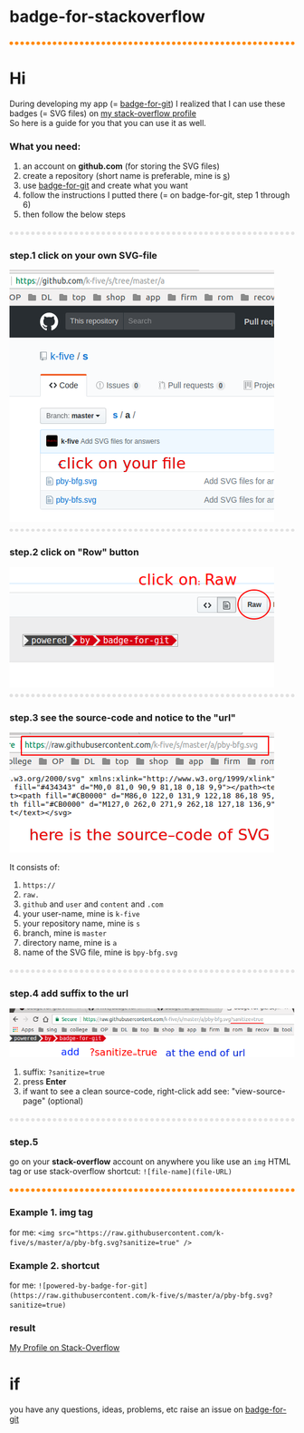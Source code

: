 <h1>badge-for-stackoverflow</h1>

<img src="https://github.com/k-five/badge-for-git/blob/master/res/line/line5-900px-%23F80.svg" />

<h1>Hi</h1>

During developing my app (= <a href="https://github.com/k-five/badge-for-git" >badge-for-git</a>) I realized that I can use these badges (= SVG files) on <a href="">my stack-overflow profile</a>  
So here is a guide for you that you can use it as well.  

<h3>What you need:</h3>  

 1. an account on **github.com** (for storing the SVG files)  
 2. create a repository (short name is preferable, mine is <a href="https://github.com/k-five/s">s</a>)  
 3. use <a href="https://github.com/k-five/badge-for-git" >badge-for-git</a> and create what you want  
 4. follow the instructions I putted there (= on badge-for-git, step 1 through 6)  
 5. then follow the below steps  


<img src="https://github.com/k-five/badge-for-git/blob/master/res/line/line5-900px-%23E1.svg" />

<h3>step.1 click on your own SVG-file</h3>  

<img src="bfs.1.png" />

<img src="https://github.com/k-five/badge-for-git/blob/master/res/line/line5-900px-%23E1.svg" />

<h3>step.2 click on "Row" button</h3>

<img src="bfs.2.png" />

<img src="https://github.com/k-five/badge-for-git/blob/master/res/line/line5-900px-%23E1.svg" />

<h3>step.3 see the source-code and notice to the "url"</h3>

<img src="bfs.3.png" />

It consists of:  

 1. `https://`  
 2. `raw.`
 3. `github` and `user` and `content` and `.com`  
 4. your user-name, mine is `k-five`  
 5. your repository name, mine is `s`  
 6. branch, mine is `master`  
 7. directory name, mine is `a`
 8. name of the SVG file, mine is `bpy-bfg.svg`

<img src="https://github.com/k-five/badge-for-git/blob/master/res/line/line5-900px-%23E1.svg" />

<h3>step.4  add suffix to the url</h3>

<img src="bfs.4.png" />

 1. suffix: `?sanitize=true`
 2. press **Enter**
 3. if want to see a clean source-code, right-click add see: "view-source-page" (optional)

<img src="https://github.com/k-five/badge-for-git/blob/master/res/line/line5-900px-%23E1.svg" />

<h3>step.5 </h3>

go on your **stack-overflow** account on anywhere you like use an `img` HTML tag or use stack-overflow shortcut: `![file-name](file-URL)`


<img src="https://github.com/k-five/badge-for-git/blob/master/res/line/line5-900px-%23F80.svg" />


<h3>Example 1. img tag</h3>

for me:  `<img src="https://raw.githubusercontent.com/k-five/s/master/a/pby-bfg.svg?sanitize=true" />`

<h3>Example 2. shortcut</h3>

for me:  `![powered-by-badge-for-git](https://raw.githubusercontent.com/k-five/s/master/a/pby-bfg.svg?sanitize=true)`  

<h3>result</h3>
<a href="https://stackoverflow.com/users/4643584/shakiba-moshiri?tab=profile">My Profile on Stack-Overflow</a>

<h1>if</h1>

you have any questions, ideas, problems, etc raise an issue on <a href="https://github.com/k-five/badge-for-git" >badge-for-git</a>
